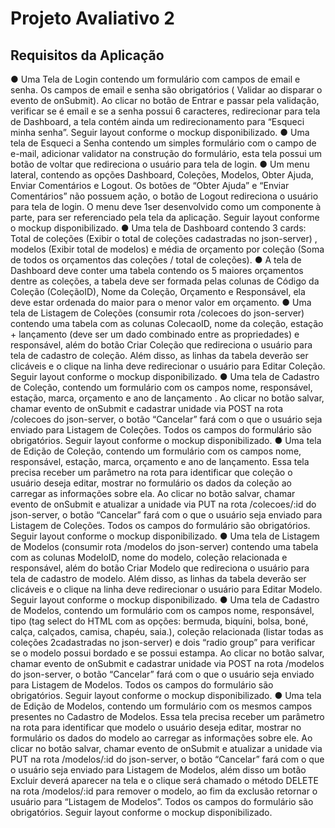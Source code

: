 # Projeto Avaliativo 2
## Requisitos da Aplicação
● Uma Tela de Login contendo um formulário com campos de email e senha. Os campos
de email e senha são obrigatórios ( Validar ao disparar o evento de onSubmit). Ao clicar no
botão de Entrar e passar pela validação, verificar se é email e se a senha possui 6
caracteres, redirecionar para tela de Dashboard, a tela contém ainda um
redirecionamento para “Esqueci minha senha”. Seguir layout conforme o mockup
disponibilizado.
● Uma tela de Esqueci a Senha contendo um simples formulário com o campo de e-mail,
adicionar validator na construção do formulário, esta tela possui um botão de voltar que
redireciona o usuário para tela de login.
● Um menu lateral, contendo as opções Dashboard, Coleções, Modelos, Obter Ajuda,
Enviar Comentários e Logout. Os botões de “Obter Ajuda” e “Enviar Comentários” não
possuem ação, o botão de Logout redireciona o usuário para tela de login. O menu deve
1ser desenvolvido como um componente à parte, para ser referenciado pela tela da
aplicação. Seguir layout conforme o mockup disponibilizado.
● Uma tela de Dashboard contendo 3 cards: Total de coleções (Exibir o total de coleções
cadastradas no json-server) , modelos (Exibir total de modelos) e média de orçamento por
coleção (Soma de todos os orçamentos das coleções / total de coleções).
● A tela de Dashboard deve conter uma tabela contendo os 5 maiores orçamentos dentre
as coleções, a tabela deve ser formada pelas colunas de Código da Coleção (ColeçãoID),
Nome da Coleção, Orçamento e Responsável, ela deve estar ordenada do maior para o
menor valor em orçamento.
● Uma tela de Listagem de Coleções (consumir rota /colecoes do json-server) contendo
uma tabela com as colunas ColecaoID, nome da coleção, estação + lançamento (deve ser
um dado combinado entre as propriedades) e responsável, além do botão Criar Coleção
que redireciona o usuário para tela de cadastro de coleção. Além disso, as linhas da
tabela deverão ser clicáveis e o clique na linha deve redirecionar o usuário para Editar
Coleção. Seguir layout conforme o mockup disponibilizado.
● Uma tela de Cadastro de Coleção, contendo um formulário com os campos nome,
responsável, estação, marca, orçamento e ano de lançamento . Ao clicar no botão salvar,
chamar evento de onSubmit e cadastrar unidade via POST na rota /colecoes do
json-server, o botão “Cancelar” fará com o que o usuário seja enviado para Listagem de
Coleções. Todos os campos do formulário são obrigatórios. Seguir layout conforme o
mockup disponibilizado.
● Uma tela de Edição de Coleção, contendo um formulário com os campos nome,
responsável, estação, marca, orçamento e ano de lançamento. Essa tela precisa receber
um parâmetro na rota para identificar que coleção o usuário deseja editar, mostrar no
formulário os dados da coleção ao carregar as informações sobre ela. Ao clicar no botão
salvar, chamar evento de onSubmit e atualizar a unidade via PUT na rota /colecoes/:id do
json-server, o botão “Cancelar” fará com o que o usuário seja enviado para Listagem de
Coleções. Todos os campos do formulário são obrigatórios. Seguir layout conforme o
mockup disponibilizado.
● Uma tela de Listagem de Modelos (consumir rota /modelos do json-server) contendo
uma tabela com as colunas ModeloID, nome do modelo, coleção relacionada e
responsável, além do botão Criar Modelo que redireciona o usuário para tela de cadastro
de modelo. Além disso, as linhas da tabela deverão ser clicáveis e o clique na linha deve
redirecionar o usuário para Editar Modelo. Seguir layout conforme o mockup
disponibilizado.
● Uma tela de Cadastro de Modelos, contendo um formulário com os campos nome,
responsável, tipo (tag select do HTML com as opções: bermuda, biquíni, bolsa, boné,
calça, calçados, camisa, chapéu, saia.), coleção relacionada (listar todas as coleções
2cadastradas no json-server) e dois “radio group” para verificar se o modelo possui
bordado e se possui estampa. Ao clicar no botão salvar, chamar evento de onSubmit e
cadastrar unidade via POST na rota /modelos do json-server, o botão “Cancelar” fará com
o que o usuário seja enviado para Listagem de Modelos. Todos os campos do formulário
são obrigatórios. Seguir layout conforme o mockup disponibilizado.
● Uma tela de Edição de Modelos, contendo um formulário com os mesmos campos
presentes no Cadastro de Modelos. Essa tela precisa receber um parâmetro na rota para
identificar que modelo o usuário deseja editar, mostrar no formulário os dados do modelo
ao carregar as informações sobre ele. Ao clicar no botão salvar, chamar evento de
onSubmit e atualizar a unidade via PUT na rota /modelos/:id do json-server, o botão
“Cancelar” fará com o que o usuário seja enviado para Listagem de Modelos, além disso
um botão Excluir deverá aparecer na tela e o clique será chamado o método DELETE na
rota /modelos/:id para remover o modelo, ao fim da exclusão retornar o usuário para
“Listagem de Modelos”. Todos os campos do formulário são obrigatórios. Seguir layout
conforme o mockup disponibilizado.
